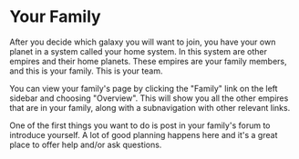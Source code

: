 # Your Family

After you decide which galaxy you will want to join, you have your own planet in a system called your home system.  In this system are other empires and their home planets.  These empires are your family members, and this is your family.  This is your team.

You can view your family's page by clicking the "Family" link on the left sidebar and choosing "Overview".  This will show you all the other empires that are in your family, along with a subnavigation with other relevant links.

One of the first things you want to do is post in your family's forum to introduce yourself.  A lot of good planning happens here and it's a great place to offer help and/or ask questions.